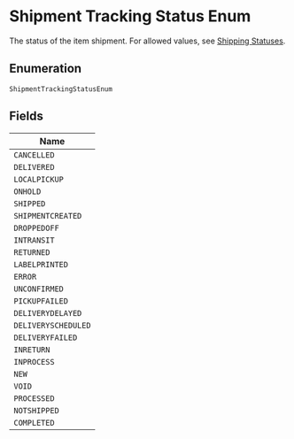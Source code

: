 
# Shipment Tracking Status Enum

The status of the item shipment. For allowed values, see <a href="/docs/tracking/reference/shipping-status/">Shipping Statuses</a>.

## Enumeration

`ShipmentTrackingStatusEnum`

## Fields

| Name |
|  --- |
| `CANCELLED` |
| `DELIVERED` |
| `LOCALPICKUP` |
| `ONHOLD` |
| `SHIPPED` |
| `SHIPMENTCREATED` |
| `DROPPEDOFF` |
| `INTRANSIT` |
| `RETURNED` |
| `LABELPRINTED` |
| `ERROR` |
| `UNCONFIRMED` |
| `PICKUPFAILED` |
| `DELIVERYDELAYED` |
| `DELIVERYSCHEDULED` |
| `DELIVERYFAILED` |
| `INRETURN` |
| `INPROCESS` |
| `NEW` |
| `VOID` |
| `PROCESSED` |
| `NOTSHIPPED` |
| `COMPLETED` |

